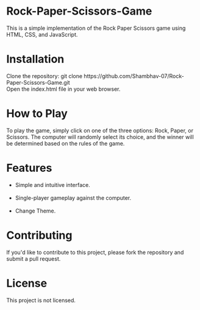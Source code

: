 # Rock-Paper-Scissors-Game

This is a simple implementation of the Rock Paper Scissors game using HTML, CSS, and JavaScript.

<h1>Installation</h1>
Clone the repository: git clone https://github.com/Shambhav-07/Rock-Paper-Scissors-Game.git
<br>Open the index.html file in your web browser.
<h1>How to Play</h1>
To play the game, simply click on one of the three options: Rock, Paper, or Scissors. The computer will randomly select its choice, and the winner will be determined based on the rules of the game.

<h1>Features</h1>
<ul>
<li>Simple and intuitive interface.</li><br>
<li>Single-player gameplay against the computer.</li><br>
<li>Change Theme.</li></ul>

<h1>Contributing</h1>
If you'd like to contribute to this project, please fork the repository and submit a pull request.

<h1>License</h1>
This project is not licensed.
